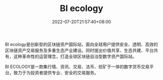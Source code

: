 ﻿---
weight: 
title: "BI ecology"
description: "BI ecology是创新型的区块链资产国际站，面向全球用户提供安全、透明、高效的区块链资产交易服务及多重生态产业建设。"
date: 2022-07-20T21:57:40+08:00
lastmod: 2022-07-20T16:45:40+08:00
draft: false
authors: ["qianxun"]
featuredImage: "bi-ecology.webp"
link: "https://1234btc.com/qk/bi-ecology.html"
tags: ["交易所","BI ecology"]
categories: ["navigation"]
navigation: ["交易所"]
lightgallery: true
toc: true
pinned: false
recommend: false
recommend1: false
---
BI ecology是创新型的区块链资产国际站，面向全球用户提供安全、透明、高效的区块链资产交易服务及多重生态产业建设。同时提出价值共享、生态共建、平台共有，这种革命性的运营理念，打造全球区块链自治型数字资产国际站。

BI ECOLOGY是一款集行情、资讯、交易、法币、挖矿于一体的数字货币交易平台，致力于为投资者提供专业、安全的交易服务。